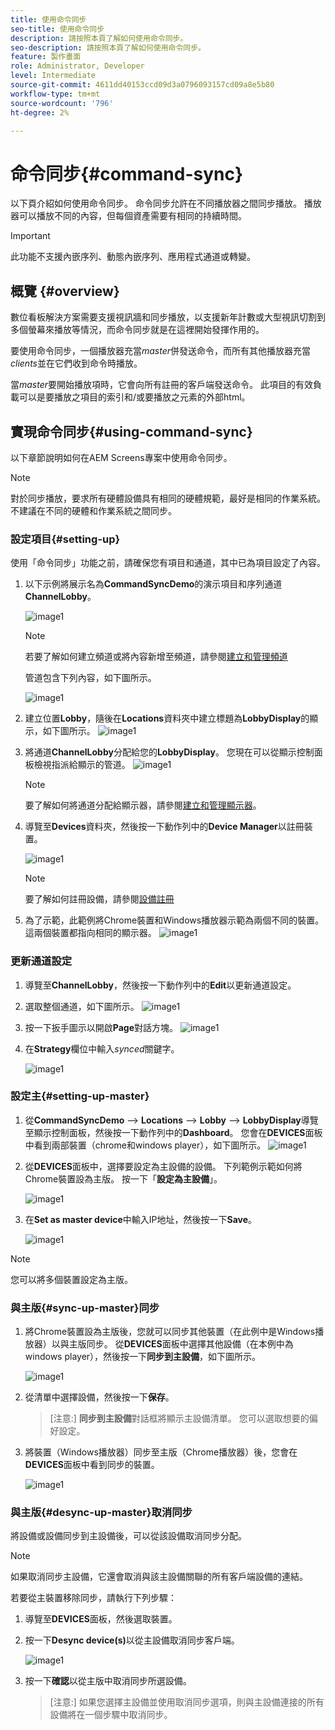 ```yaml
---
title: 使用命令同步
seo-title: 使用命令同步
description: 請按照本頁了解如何使用命令同步。
seo-description: 請按照本頁了解如何使用命令同步。
feature: 製作畫面
role: Administrator, Developer
level: Intermediate
source-git-commit: 4611dd40153ccd09d3a0796093157cd09a8e5b80
workflow-type: tm+mt
source-wordcount: '796'
ht-degree: 2%

---
```



# 命令同步{#command-sync}

以下頁介紹如何使用命令同步。 命令同步允許在不同播放器之間同步播放。 播放器可以播放不同的內容，但每個資產需要有相同的持續時間。

>[!IMPORTANT]
>
>此功能不支援內嵌序列、動態內嵌序列、應用程式通道或轉變。

## 概覽 {#overview}

數位看板解決方案需要支援視訊牆和同步播放，以支援新年計數或大型視訊切割到多個螢幕來播放等情況，而命令同步就是在這裡開始發揮作用的。

要使用命令同步，一個播放器充當&#x200B;*master*&#x200B;併發送命令，而所有其他播放器充當&#x200B;*clients*&#x200B;並在它們收到命令時播放。

當&#x200B;*master*&#x200B;要開始播放項時，它會向所有註冊的客戶端發送命令。 此項目的有效負載可以是要播放之項目的索引和/或要播放之元素的外部html。

## 實現命令同步{#using-command-sync}

以下章節說明如何在AEM Screens專案中使用命令同步。

>[!NOTE]
>
>對於同步播放，要求所有硬體設備具有相同的硬體規範，最好是相同的作業系統。 不建議在不同的硬體和作業系統之間同步。

### 設定項目{#setting-up}

使用「命令同步」功能之前，請確保您有項目和通道，其中已為項目設定了內容。

1. 以下示例將展示名為&#x200B;**CommandSyncDemo**&#x200B;的演示項目和序列通道&#x200B;**ChannelLobby**。

   ![image1](assets/command-sync/command-sync1-1.png)

   >[!NOTE]
   >
   >若要了解如何建立頻道或將內容新增至頻道，請參閱[建立和管理頻道](/help/user-guide/managing-channels.md)

   管道包含下列內容，如下圖所示。

   ![image1](assets/command-sync/command-sync2-1.png)

1. 建立位置&#x200B;**Lobby**，隨後在&#x200B;**Locations**&#x200B;資料夾中建立標題為&#x200B;**LobbyDisplay**的顯示，如下圖所示。
   ![image1](assets/command-sync/command-sync3-1.png)

1. 將通道&#x200B;**ChannelLobby**&#x200B;分配給您的&#x200B;**LobbyDisplay**。 您現在可以從顯示控制面板檢視指派給顯示的管道。
   ![image1](assets/command-sync/command-sync4-1.png)

   >[!NOTE]
   >
   >要了解如何將通道分配給顯示器，請參閱[建立和管理顯示器](/help/user-guide/managing-displays.md)。

1. 導覽至&#x200B;**Devices**&#x200B;資料夾，然後按一下動作列中的&#x200B;**Device Manager**&#x200B;以註冊裝置。

   ![image1](assets/command-sync5.png)

   >[!NOTE]
   >
   >要了解如何註冊設備，請參閱[設備註冊](/help/user-guide/device-registration.md)

1. 為了示範，此範例將Chrome裝置和Windows播放器示範為兩個不同的裝置。 這兩個裝置都指向相同的顯示器。
   ![image1](assets/command-sync6.png)

### 更新通道設定

1. 導覽至&#x200B;**ChannelLobby**，然後按一下動作列中的&#x200B;**Edit**&#x200B;以更新通道設定。

1. 選取整個通道，如下圖所示。
   ![image1](assets/command-sync/command-sync7-1.png)

1. 按一下扳手圖示以開啟&#x200B;**Page**對話方塊。
   ![image1](assets/command-sync/command-sync8-1.png)

1. 在&#x200B;**Strategy**&#x200B;欄位中輸入&#x200B;*synced*&#x200B;關鍵字。

   ![image1](assets/command-sync/command-sync9-1.png)


### 設定主{#setting-up-master}

1. 從&#x200B;**CommandSyncDemo** —> **Locations** —> **Lobby** —> **LobbyDisplay**&#x200B;導覽至顯示控制面板，然後按一下動作列中的&#x200B;**Dashboard**。
您會在**DEVICES**面板中看到兩部裝置（chrome和windows player），如下圖所示。
   ![image1](assets/command-sync/command-sync10-1.png)

1. 從&#x200B;**DEVICES**&#x200B;面板中，選擇要設定為主設備的設備。 下列範例示範如何將Chrome裝置設為主版。 按一下「**設定為主設備**」。

   ![image1](assets/command-sync/command-sync11-1.png)

1. 在&#x200B;**Set as master device**&#x200B;中輸入IP地址，然後按一下&#x200B;**Save**。

   ![image1](assets/command-sync/command-sync12-1.png)

>[!NOTE]
>
>您可以將多個裝置設定為主版。

### 與主版{#sync-up-master}同步

1. 將Chrome裝置設為主版後，您就可以同步其他裝置（在此例中是Windows播放器）以與主版同步。
從**DEVICES**&#x200B;面板中選擇其他設備（在本例中為windows player），然後按一下&#x200B;**同步到主設備**，如下圖所示。

   ![image1](assets/command-sync/command-sync13-1.png)

1. 從清單中選擇設備，然後按一下&#x200B;**保存**。

   >[注意:]
   > **同步到主設備**&#x200B;對話框將顯示主設備清單。 您可以選取想要的偏好設定。

1. 將裝置（Windows播放器）同步至主版（Chrome播放器）後，您會在&#x200B;**DEVICES**&#x200B;面板中看到同步的裝置。

   ![image1](assets/command-sync/command-sync14-1.png)

### 與主版{#desync-up-master}取消同步

將設備或設備同步到主設備後，可以從該設備取消同步分配。

>[!NOTE]
>
>如果取消同步主設備，它還會取消與該主設備關聯的所有客戶端設備的連結。

若要從主裝置移除同步，請執行下列步驟：

1. 導覽至&#x200B;**DEVICES**&#x200B;面板，然後選取裝置。

1. 按一下&#x200B;**Desync device(s)**&#x200B;以從主設備取消同步客戶端。

   ![image1](assets/command-sync/command-sync15-1.png)

1. 按一下&#x200B;**確認**&#x200B;以從主版中取消同步所選設備。

   >[注意:]
   > 如果您選擇主設備並使用取消同步選項，則與主設備連接的所有設備將在一個步驟中取消同步。
